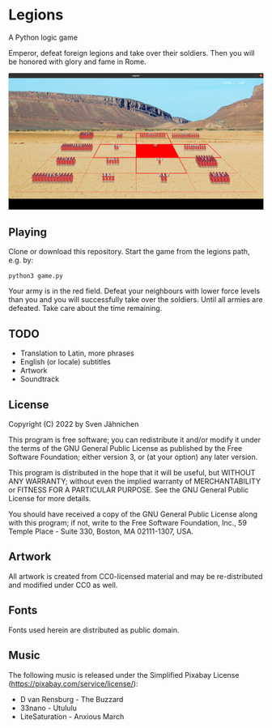 # Legions
A Python logic game

Emperor, defeat foreign legions and take over their soldiers.
Then you will be honored with glory and fame in Rome.

![screenshot](https://raw.githubusercontent.com/sjaehn/legions/master/screenshot.png "Screenshot from Legions")

## Playing
Clone or download this repository. Start the game from the legions path, 
e.g. by:
```
python3 game.py
```

Your army is in the red field. Defeat your neighbours with lower force 
levels than you and you will successfully take over the soldiers. Until
all armies are defeated. Take care about the time remaining.

## TODO
* Translation to Latin, more phrases
* English (or locale) subtitles
* Artwork
* Soundtrack

## License
Copyright (C) 2022 by Sven Jähnichen

This program is free software; you can redistribute it and/or modify
it under the terms of the GNU General Public License as published by
the Free Software Foundation; either version 3, or (at your option)
any later version.

This program is distributed in the hope that it will be useful,
but WITHOUT ANY WARRANTY; without even the implied warranty of
MERCHANTABILITY or FITNESS FOR A PARTICULAR PURPOSE.  See the
GNU General Public License for more details.

You should have received a copy of the GNU General Public License
along with this program; if not, write to the Free Software Foundation,
Inc., 59 Temple Place - Suite 330, Boston, MA 02111-1307, USA.

## Artwork
All artwork is created from CC0-licensed material and may be re-distributed
and modified under CC0 as well.

## Fonts
Fonts used herein are distributed as public domain.

## Music
The following music is released under the Simplified Pixabay License 
(https://pixabay.com/service/license/):
* D van Rensburg - The Buzzard
* 33nano - Utululu
* LiteSaturation - Anxious March